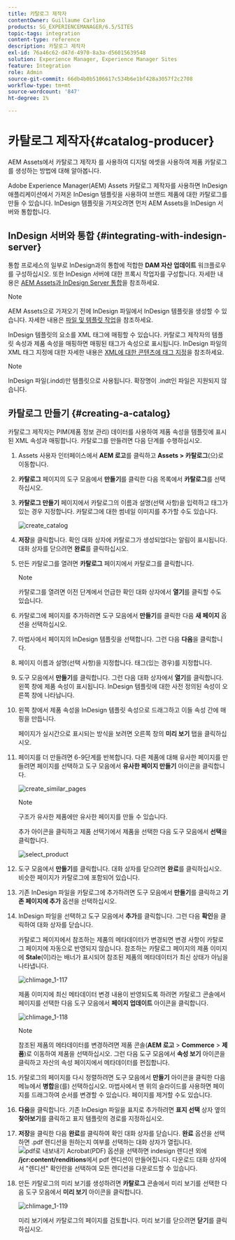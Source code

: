 ```yaml
---
title: 카탈로그 제작자
contentOwner: Guillaume Carlino
products: SG_EXPERIENCEMANAGER/6.5/SITES
topic-tags: integration
content-type: reference
description: 카탈로그 제작자
exl-id: 76a46c62-d47d-4970-8a3a-d56015639548
solution: Experience Manager, Experience Manager Sites
feature: Integration
role: Admin
source-git-commit: 66db4b0b5106617c534b6e1bf428a3057f2c2708
workflow-type: tm+mt
source-wordcount: '847'
ht-degree: 1%

---
```


# 카탈로그 제작자{#catalog-producer}

AEM Assets에서 카탈로그 제작자 를 사용하여 디지털 에셋을 사용하여 제품 카탈로그를 생성하는 방법에 대해 알아봅니다.

Adobe Experience Manager(AEM) Assets 카탈로그 제작자를 사용하면 InDesign 애플리케이션에서 가져온 InDesign 템플릿을 사용하여 브랜드 제품에 대한 카탈로그를 만들 수 있습니다. InDesign 템플릿을 가져오려면 먼저 AEM Assets을 InDesign 서버와 통합합니다.

## InDesign 서버와 통합 {#integrating-with-indesign-server}

통합 프로세스의 일부로 InDesign과의 통합에 적합한 **DAM 자산 업데이트** 워크플로우를 구성하십시오. 또한 InDesign 서버에 대한 프록시 작업자를 구성합니다. 자세한 내용은 [AEM Assets과 InDesign Server 통합](/help/assets/indesign.md)을 참조하세요.

>[!NOTE]
>
>AEM Assets으로 가져오기 전에 InDesign 파일에서 InDesign 템플릿을 생성할 수 있습니다. 자세한 내용은 [파일 및 템플릿 작업](https://helpx.adobe.com/indesign/using/files-templates.html)을 참조하세요.
>
>InDesign 템플릿의 요소를 XML 태그에 매핑할 수 있습니다. 카탈로그 제작자의 템플릿 속성과 제품 속성을 매핑하면 매핑된 태그가 속성으로 표시됩니다. InDesign 파일의 XML 태그 지정에 대한 자세한 내용은 [XML에 대한 콘텐츠에 태그 지정](https://helpx.adobe.com/indesign/using/tagging-content-xml.html)을 참조하세요.

>[!NOTE]
>
>InDesign 파일(.indd)만 템플릿으로 사용됩니다. 확장명이 .indt인 파일은 지원되지 않습니다.

## 카탈로그 만들기 {#creating-a-catalog}

카탈로그 제작자는 PIM(제품 정보 관리) 데이터를 사용하여 제품 속성을 템플릿에 표시된 XML 속성과 매핑합니다. 카탈로그를 만들려면 다음 단계를 수행하십시오.

1. Assets 사용자 인터페이스에서 **AEM 로고**&#x200B;를 클릭하고 **Assets > 카탈로그**(으)로 이동합니다.
1. **카탈로그** 페이지의 도구 모음에서 **만들기**&#x200B;를 클릭한 다음 목록에서 **카탈로그**&#x200B;를 선택하십시오.
1. **카탈로그 만들기** 페이지에서 카탈로그의 이름과 설명(선택 사항)을 입력하고 태그가 있는 경우 지정합니다. 카탈로그에 대한 썸네일 이미지를 추가할 수도 있습니다.

   ![create_catalog](assets/create_catalog.png)

1. **저장**&#x200B;을 클릭합니다. 확인 대화 상자에 카탈로그가 생성되었다는 알림이 표시됩니다. 대화 상자를 닫으려면 **완료**&#x200B;를 클릭하십시오.
1. 만든 카탈로그를 열려면 **카탈로그** 페이지에서 카탈로그를 클릭합니다.

   >[!NOTE]
   >
   >카탈로그를 열려면 이전 단계에서 언급한 확인 대화 상자에서 **열기**&#x200B;를 클릭할 수도 있습니다.

1. 카탈로그에 페이지를 추가하려면 도구 모음에서 **만들기**&#x200B;를 클릭한 다음 **새 페이지** 옵션을 선택하십시오.
1. 마법사에서 페이지의 InDesign 템플릿을 선택합니다. 그런 다음 **다음**&#x200B;을 클릭합니다.
1. 페이지 이름과 설명(선택 사항)을 지정합니다. 태그(있는 경우)를 지정합니다.
1. 도구 모음에서 **만들기**&#x200B;를 클릭합니다. 그런 다음 대화 상자에서 **열기**&#x200B;를 클릭합니다. 왼쪽 창에 제품 속성이 표시됩니다. InDesign 템플릿에 대한 사전 정의된 속성이 오른쪽 창에 나타납니다.
1. 왼쪽 창에서 제품 속성을 InDesign 템플릿 속성으로 드래그하고 이들 속성 간에 매핑을 만듭니다.

   페이지가 실시간으로 표시되는 방식을 보려면 오른쪽 창의 **미리 보기** 탭을 클릭하십시오.

1. 페이지를 더 만들려면 6-9단계를 반복합니다. 다른 제품에 대해 유사한 페이지를 만들려면 페이지를 선택하고 도구 모음에서 **유사한 페이지 만들기** 아이콘을 클릭합니다.

   ![create_similar_pages](assets/create_similar_pages.png)

   >[!NOTE]
   >
   >구조가 유사한 제품에만 유사한 페이지를 만들 수 있습니다.

   추가 아이콘을 클릭하고 제품 선택기에서 제품을 선택한 다음 도구 모음에서 **선택**&#x200B;을 클릭합니다.

   ![select_product](assets/select_product.png)

1. 도구 모음에서 **만들기**&#x200B;를 클릭합니다. 대화 상자를 닫으려면 **완료**&#x200B;를 클릭하십시오. 비슷한 페이지가 카탈로그에 포함되어 있습니다.
1. 기존 InDesign 파일을 카탈로그에 추가하려면 도구 모음에서 **만들기**&#x200B;를 클릭하고 **기존 페이지에 추가** 옵션을 선택하십시오.
1. InDesign 파일을 선택하고 도구 모음에서 **추가**&#x200B;를 클릭합니다. 그런 다음 **확인**&#x200B;을 클릭하여 대화 상자를 닫습니다.

   카탈로그 페이지에서 참조하는 제품의 메타데이터가 변경되면 변경 사항이 카탈로그 페이지에 자동으로 반영되지 않습니다. 참조하는 카탈로그 페이지의 제품 이미지에 **Stale**(이)라는 배너가 표시되어 참조된 제품의 메타데이터가 최신 상태가 아님을 나타냅니다.

   ![chlimage_1-117](assets/chlimage_1-117a.png)

   제품 이미지에 최신 메타데이터 변경 내용이 반영되도록 하려면 카탈로그 콘솔에서 페이지를 선택한 다음 도구 모음에서 **페이지 업데이트** 아이콘을 클릭합니다.

   ![chlimage_1-118](assets/chlimage_1-118a.png)

   >[!NOTE]
   >
   >참조된 제품의 메타데이터를 변경하려면 제품 콘솔(**AEM 로고** > **Commerce** > **제품**)로 이동하여 제품을 선택하십시오. 그런 다음 도구 모음에서 **속성 보기** 아이콘을 클릭하고 자산의 속성 페이지에서 메타데이터를 편집합니다.

1. 카탈로그의 페이지를 다시 정렬하려면 도구 모음에서 **만들기** 아이콘을 클릭한 다음 메뉴에서 **병합**&#x200B;을(를) 선택하십시오. 마법사에서 맨 위의 슬라이드를 사용하면 페이지를 드래그하여 순서를 변경할 수 있습니다. 페이지를 제거할 수도 있습니다.

1. **다음**&#x200B;을 클릭합니다. 기존 InDesign 파일을 표지로 추가하려면 **표지 선택** 상자 옆의 **찾아보기**&#x200B;를 클릭하고 표지 템플릿의 경로를 지정하십시오.
1. **저장**&#x200B;을 클릭한 다음 **완료**를 클릭하여 확인 대화 상자를 닫습니다.
**완료** 옵션을 선택하면 .pdf 렌디션을 원하는지 여부를 선택하는 대화 상자가 열립니다.
   ![pdf로 내보내기](assets/CatalogPDF.png)
Acrobat(PDF) 옵션을 선택하면 indesign 렌디션 외에 **/jcr:content/renditions**&#x200B;에서 pdf 렌디션이 만들어집니다. 다운로드 대화 상자에서 &quot;렌디션&quot; 확인란을 선택하여 모든 렌디션을 다운로드할 수 있습니다.

1. 만든 카탈로그의 미리 보기를 생성하려면 **카탈로그** 콘솔에서 미리 보기를 선택한 다음 도구 모음에서 **미리 보기** 아이콘을 클릭합니다.

   ![chlimage_1-119](assets/chlimage_1-119a.png)

   미리 보기에서 카탈로그의 페이지를 검토합니다. 미리 보기를 닫으려면 **닫기**&#x200B;를 클릭하십시오.

